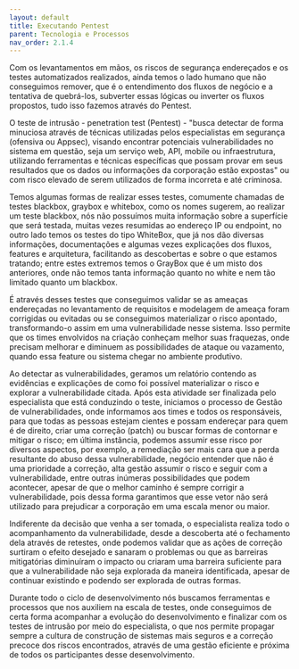 ```yaml
---
layout: default
title: Executando Pentest
parent: Tecnologia e Processos
nav_order: 2.1.4
---
```


Com os levantamentos em mãos, os riscos de segurança endereçados e os testes automatizados realizados, ainda temos o lado humano que não conseguimos remover, que é o entendimento dos fluxos de negócio e a tentativa de quebrá-los, subverter essas lógicas ou inverter os fluxos propostos, tudo isso fazemos através do Pentest. 

O teste de intrusão - penetration test (Pentest) - "busca detectar de forma minuciosa através de técnicas utilizadas pelos especialistas em segurança (ofensiva ou Appsec), visando encontrar potenciais vulnerabilidades no sistema em questão, seja um serviço web, API, mobile ou infraestrutura, utilizando ferramentas e técnicas específicas que possam provar em seus resultados que os dados ou informações da corporação estão expostas" ou com risco elevado de serem utilizados de forma incorreta e até criminosa. 

Temos algumas formas de realizar esses testes, comumente chamadas de testes blackbox, graybox e whitebox, como os nomes sugerem, ao realizar um teste blackbox, nós não possuímos muita informação sobre a superfície que será testada, muitas vezes resumidas ao endereço IP ou endpoint, no outro lado temos os testes do tipo WhiteBox, que já nos dão diversas informações, documentações e algumas vezes explicações dos fluxos, features e arquitetura, facilitando as descobertas e sobre o que estamos tratando; entre estes extremos temos o GrayBox que é um misto dos anteriores, onde não temos tanta informação quanto no white e nem tão limitado quanto um blackbox. 

É através desses testes que conseguimos validar se as ameaças endereçadas no levantamento de requisitos e modelagem de ameaça foram corrigidas ou evitadas ou se conseguimos materializar o risco apontado, transformando-o assim em uma vulnerabilidade nesse sistema. Isso permite que os times envolvidos na criação conheçam melhor suas fraquezas, onde precisam melhorar e diminuem as possibilidades de ataque ou vazamento, quando essa feature ou sistema chegar no ambiente produtivo. 

Ao detectar as vulnerabilidades, geramos um relatório contendo as evidências e explicações de como foi possível materializar o risco e explorar a vulnerabilidade citada. Após esta atividade ser finalizada pelo especialista que está conduzindo o teste, iniciamos o processo de Gestão de vulnerabilidades, onde informamos aos times e todos os responsáveis, para que todas as pessoas estejam cientes e possam endereçar para quem é de direito, criar uma correção (patch) ou buscar formas de contornar e mitigar o risco; em última instância, podemos assumir esse risco por diversos aspectos, por exemplo, a remediação ser mais cara que a perda resultante do abuso dessa vulnerabilidade, negócio entender que não é uma prioridade a correção, alta gestão assumir o risco e seguir com a vulnerabilidade, entre outras inúmeras possibilidades que podem acontecer, apesar de que o melhor caminho é sempre corrigir a vulnerabilidade, pois dessa forma garantimos que esse vetor não será utilizado para prejudicar a corporação em uma escala menor ou maior. 

Indiferente da decisão que venha a ser tomada, o especialista realiza todo o acompanhamento da vulnerabilidade, desde a descoberta até o fechamento dela através de retestes, onde podemos validar que as ações de correção surtiram o efeito desejado e sanaram o problemas ou que as barreiras mitigatórias diminuíram o impacto ou criaram uma barreira suficiente para que a vulnerabilidade não seja explorada da maneira identificada, apesar de continuar existindo e podendo ser explorada de outras formas. 

Durante todo o ciclo de desenvolvimento nós buscamos ferramentas e processos que nos auxiliem na escala de testes, onde conseguimos de certa forma acompanhar a evolução do desenvolvimento e finalizar com os testes de intrusão por meio do especialista, o que nos permite propagar sempre a cultura de construção de sistemas mais seguros e a correção precoce dos riscos encontrados, através de uma gestão eficiente e próxima de todos os participantes desse desenvolvimento. 
